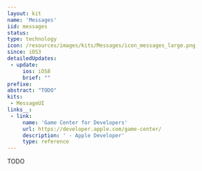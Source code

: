```yaml
---
layout: kit
name: 'Messages'
iid: messages
status:
type: technology
icon: /resources/images/kits/Messages/icon_messages_large.png
since: iOS3
detailedUpdates:
 - update:
     ios: iOS8
     brief: ""
prefixe:
abstract: "TODO"
kits:
 - MessageUI
links__:
 - link:
     name: 'Game Center for Developers'
     url: https://developer.apple.com/game-center/
     description: ' - Apple Developer'
     type: reference
---
```


TODO